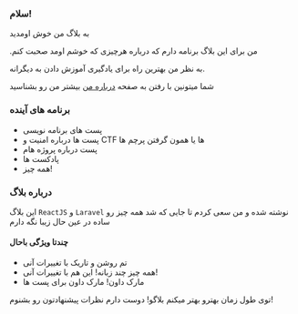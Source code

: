 ### سلام!

به بلاگ من خوش اومدید

.من برای این بلاگ برنامه دارم که درباره هرچیزی که خوشم اومد صحبت کنم

به نظر من بهترین راه برای یادگیری آموزش دادن به دیگرانه.

شما میتونین با رفتن به صفحه [درباره من](/about) بیشتر من رو بشناسید

### برنامه های آینده

* پست های برنامه نویسی
* پست ها درباره امنیت و CTF ها یا همون گرفتن پرچم ها
* پست درباره پروژه هام
* پادکست ها
* همه چیز!


### درباره بلاگ

این بلاگ `ReactJS` و `Laravel` نوشته شده و من سعی کردم تا جایی که شد همه چیز رو ساده در عین حال زیبا نگه دارم

#### چندتا ویژگی باحال

* تم روشن و تاریک با تغییرات آنی
* همه چیز چند زبانه! این هم با تغییرات آنی!
* مارک داون! مارک داون برای پست ها

توی طول زمان بهترو بهتر میکنم بلاگو!
دوست دارم نظرات پیشنهادتون رو بشنوم!